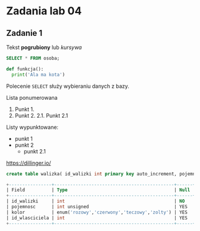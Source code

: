 # Zadania lab 04
## Zadanie 1

Tekst **pogrubiony** lub _kursywa_

```sql
SELECT * FROM osoba;
```

```python
def funkcja():
  print('Ala ma kota')
```

Polecenie `SELECT` służy wybieraniu danych z bazy.

Lista ponumerowana
1. Punkt 1.
2. Punkt 2.
2.1. Punkt 2.1

Listy wypunktowane:
* punkt 1
* punkt 2
  * punkt 2.1


https://dillinger.io/



```sql
create table walizka( id_walizki int primary key auto_increment, pojemnosc int unsigned, kolor enum('rozowy', 'czerwony', 'teczowy', 'zolty'), id_wlasciciela int, foreign key(id_wlasciciela) references postac(id_postaci) on delete cascade);
```

```sql
+----------------+---------------------------------------------+------+-----+---------+----------------+
| Field          | Type                                        | Null | Key | Default | Extra          |
+----------------+---------------------------------------------+------+-----+---------+----------------+
| id_walizki     | int                                         | NO   | PRI | NULL    | auto_increment |
| pojemnosc      | int unsigned                                | YES  |     | NULL    |                |
| kolor          | enum('rozowy','czerwony','teczowy','zolty') | YES  |     | rozowy  |                |
| id_wlasciciela | int                                         | YES  | MUL | NULL    |                |
+----------------+---------------------------------------------+------+-----+---------+----------------+
```
